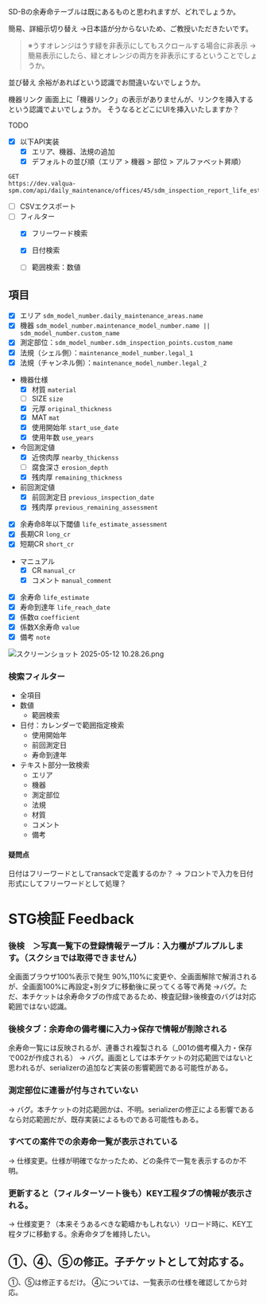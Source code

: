 SD-Bの余寿命テーブルは既にあるものと思われますが、どれでしょうか。

簡易、詳細示切り替え
→日本語が分からないため、ご教授いただきたいです。
> ※うすオレンジはうす緑を非表示にしてもスクロールする場合に非表示
→簡易表示にしたら、緑とオレンジの両方を非表示にするということでしょうか。

並び替え
余裕があればという認識でお間違いないでしょうか。

機器リンク
画面上に「機器リンク」の表示がありませんが、リンクを挿入するという認識でよいでしょうか。
そうなるとどこにUIを挿入いたしますか？



TODO
- [x] 以下API実装
	- [x] エリア、機器、法規の追加
	- [x] デフォルトの並び順（エリア > 機器 > 部位 > アルファベット昇順）
```
GET 
https://dev.valqua-spm.com/api/daily_maintenance/offices/45/sdm_inspection_report_life_estimates
```
- [ ] CSVエクスポート
- [ ] フィルター
	- [x] フリーワード検索
	- [x] 日付検索
	- [ ] 範囲検索：数値



## 項目
- [x] エリア `sdm_model_number.daily_maintenance_areas.name`
- [x] 機器 `sdm_model_number.maintenance_model_number.name || sdm_model_number.custom_name`
- [x] 測定部位：`sdm_model_number.sdm_inspection_points.custom_name`
- [x] 法規（シェル側）：`maintenance_model_number.legal_1`
- [x] 法規（チャンネル側）：`maintenance_model_number.legal_2`
- 機器仕様
	- [x] 材質 `material`
	- [ ] SIZE `size`
	- [x] 元厚 `original_thickness`
	- [x] MAT `mat`
	- [x] 使用開始年 `start_use_date`
	- [x] 使用年数 `use_years`
- 今回測定値
	- [x] 近傍肉厚 `nearby_thickenss`
	- [ ] 腐食深さ `erosion_depth`
	- [x] 残肉厚 `remaining_thickness`
- 前回測定値
	- [x] 前回測定日 `previous_inspection_date`
	- [x] 残肉厚 `previous_remaining_assessment`
- [x] 余寿命8年以下閾値 `life_estimate_assessment`
- [x] 長期CR `long_cr`
- [x] 短期CR `short_cr`
- マニュアル
	- [x] CR `manual_cr`
	- [x] コメント `manual_comment`
- [x] 余寿命 `life_estimate`
- [x] 寿命到達年 `life_reach_date`
- [x] 係数α `coefficient`
- [x] 係数X余寿命 `value`
- [x] 備考 `note`

![スクリーンショット 2025-05-12 10.28.26.png](../_resources/スクリーンショット%202025-05-12%2010.28.26.png)

### 検索フィルター
- 全項目
- 数値
	- 範囲検索
- 日付：カレンダーで範囲指定検索
	- 使用開始年
	- 前回測定日
	- 寿命到達年
- テキスト部分一致検索
	- エリア
	- 機器
	- 測定部位
	- 法規
	- 材質
	- コメント
	- 備考
 
#### 疑問点
日付はフリーワードとしてransackで定義するのか？
→ フロントで入力を日付形式にしてフリーワードとして処理？



# STG検証 Feedback
### 後検　＞写真一覧下の登録情報テーブル：入力欄がプルプルします。（スクショでは取得できません）
全画面ブラウザ100%表示で発生
90%,110%に変更や、全画面解除で解消されるが、全画面100%に再設定+別タブに移動後に戻ってくる等で再発
→バグ。ただ、本チケットは余寿命タブの作成であるため、検査記録>後検査のバグは対応範囲ではない認識。

### 後検タブ：余寿命の備考欄に入力→保存で情報が削除される
余寿命一覧には反映されるが、連番され複製される（_001の備考欄入力・保存で002が作成される）
→ バグ。画面としては本チケットの対応範囲ではないと思われるが、serializerの追加など実装の影響範囲である可能性がある。

### 測定部位に連番が付与されていない
→ バグ。本チケットの対応範囲かは、不明。serializerの修正による影響であるなら対応範囲だが、既存実装によるものである可能性もある。

### すべての案件での余寿命一覧が表示されている
→ 仕様変更。仕様が明確でなかったため、どの条件で一覧を表示するのか不明。

### 更新すると（フィルターソート後も）KEY工程タブの情報が表示される。
→ 仕様変更？（本来そうあるべきな範疇かもしれない）リロード時に、KEY工程タブに移動する。余寿命タブを維持したい。

## ①、④、⑤の修正。子チケットとして対応する。
①、⑤は修正するだけ。
④については、一覧表示の仕様を確認してから対応。



